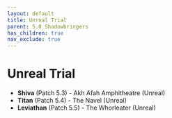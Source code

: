 ```yaml
---
layout: default
title: Unreal Trial
parent: 5.0 Shadowbringers
has_children: true
nav_exclude: true
---
```


# Unreal Trial

- **Shiva** (Patch 5.3) - Akh Afah Amphitheatre (Unreal)
- **Titan** (Patch 5.4) - The Navel (Unreal)
- **Leviathan** (Patch 5.5) - The Whorleater (Unreal)
